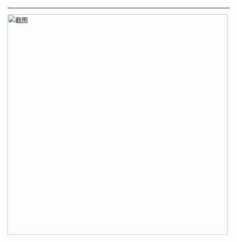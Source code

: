 *****
<p align="left">
  <img src="https://github.com/sxm5220/demoByFlutter/blob/master/demo14/Effect%20picture/img01" width="500" alt="截图" />
</p>
